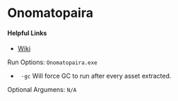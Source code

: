 # Onomatopaira

#### Helpful Links

* [Wiki](https://github.com/Arefu/Wolf/wiki/Onomatopaira) 

Run Options:
``Onomatopaira.exe``

* `` -gc`` Will force GC to run after every asset extracted.

Optional Argumens:
``N/A``